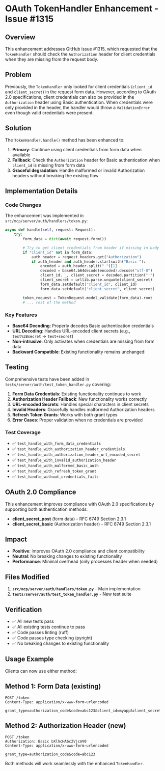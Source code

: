 # OAuth TokenHandler Enhancement - Issue #1315

## Overview

This enhancement addresses GitHub issue #1315, which requested that the `TokenHandler` should check the `Authorization` header for client credentials when they are missing from the request body.

## Problem

Previously, the `TokenHandler` only looked for client credentials (`client_id` and `client_secret`) in the request form data. However, according to OAuth 2.0 specifications, client credentials can also be provided in the `Authorization` header using Basic authentication. When credentials were only provided in the header, the handler would throw a `ValidationError` even though valid credentials were present.

## Solution

The `TokenHandler.handle()` method has been enhanced to:

1. **Primary**: Continue using client credentials from form data when available
2. **Fallback**: Check the `Authorization` header for Basic authentication when `client_id` is missing from form data
3. **Graceful degradation**: Handle malformed or invalid Authorization headers without breaking the existing flow

## Implementation Details

### Code Changes

The enhancement was implemented in `src/mcp/server/auth/handlers/token.py`:

```python
async def handle(self, request: Request):
    try:
        form_data = dict(await request.form())

        # Try to get client credentials from header if missing in body
        if "client_id" not in form_data:
            auth_header = request.headers.get("Authorization")
            if auth_header and auth_header.startswith("Basic "):
                encoded = auth_header.split(" ")[1]
                decoded = base64.b64decode(encoded).decode("utf-8")
                client_id, _, client_secret = decoded.partition(":")
                client_secret = urllib.parse.unquote(client_secret)
                form_data.setdefault("client_id", client_id)
                form_data.setdefault("client_secret", client_secret)

        token_request = TokenRequest.model_validate(form_data).root
        # ... rest of the method
```

### Key Features

- **Base64 Decoding**: Properly decodes Basic authentication credentials
- **URL Decoding**: Handles URL-encoded client secrets (e.g., `test%2Bsecret` → `test+secret`)
- **Non-intrusive**: Only activates when credentials are missing from form data
- **Backward Compatible**: Existing functionality remains unchanged

## Testing

Comprehensive tests have been added in `tests/server/auth/test_token_handler.py` covering:

1. **Form Data Credentials**: Existing functionality continues to work
2. **Authorization Header Fallback**: New functionality works correctly
3. **URL-encoded Secrets**: Handles special characters in client secrets
4. **Invalid Headers**: Gracefully handles malformed Authorization headers
5. **Refresh Token Grants**: Works with both grant types
6. **Error Cases**: Proper validation when no credentials are provided

### Test Coverage

- ✅ `test_handle_with_form_data_credentials`
- ✅ `test_handle_with_authorization_header_credentials`
- ✅ `test_handle_with_authorization_header_url_encoded_secret`
- ✅ `test_handle_with_invalid_authorization_header`
- ✅ `test_handle_with_malformed_basic_auth`
- ✅ `test_handle_with_refresh_token_grant`
- ✅ `test_handle_without_credentials_fails`

## OAuth 2.0 Compliance

This enhancement improves compliance with OAuth 2.0 specifications by supporting both authentication methods:

- **client_secret_post** (form data) - RFC 6749 Section 2.3.1
- **client_secret_basic** (Authorization header) - RFC 6749 Section 2.3.1

## Impact

- **Positive**: Improves OAuth 2.0 compliance and client compatibility
- **Neutral**: No breaking changes to existing functionality
- **Performance**: Minimal overhead (only processes header when needed)

## Files Modified

1. **`src/mcp/server/auth/handlers/token.py`** - Main implementation
2. **`tests/server/auth/test_token_handler.py`** - New test suite

## Verification

- ✅ All new tests pass
- ✅ All existing tests continue to pass
- ✅ Code passes linting (ruff)
- ✅ Code passes type checking (pyright)
- ✅ No breaking changes to existing functionality

## Usage Example

Clients can now use either method:

## Method 1: Form Data (existing)

```http
POST /token
Content-Type: application/x-www-form-urlencoded

grant_type=authorization_code&code=abc123&client_id=myapp&client_secret=secret
```

## Method 2: Authorization Header (new)

```http
POST /token
Authorization: Basic bXlhcHA6c2VjcmV0
Content-Type: application/x-www-form-urlencoded

grant_type=authorization_code&code=abc123
```

Both methods will work seamlessly with the enhanced `TokenHandler`.
